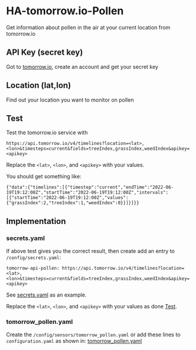 # HA-tomorrow.io-Pollen
Get information about pollen in the air at your current location from tomorrow.io

## API Key (secret key)
Got to [tomorrow.io](https://www.tomorrow.io/), create an account and get your secret key

## Location (lat,lon)
Find out your location you want to monitor on pollen

## Test
Test the tomorrow.io service with

```https://api.tomorrow.io/v4/timelines?location=<lat>,<lon>&timesteps=current&fields=treeIndex,grassIndex,weedIndex&apikey=<apikey>```

Replace the `<lat>`, `<lon>`, and `<apikey>` with your values. 

You should get something like:

```{"data":{"timelines":[{"timestep":"current","endTime":"2022-06-19T19:12:00Z","startTime":"2022-06-19T19:12:00Z","intervals":[{"startTime":"2022-06-19T19:12:00Z","values":{"grassIndex":2,"treeIndex":1,"weedIndex":0}}]}]}}```

## Implementation

### secrets.yaml
If above test gives you the correct result, then create add an entry to `/config/secrets.yaml`:

```tomorrow-api-pollen: https://api.tomorrow.io/v4/timelines?location=<lat>,<lon>&timesteps=current&fields=treeIndex,grassIndex,weedIndex&apikey=<apikey>```

See [secrets.yaml](secrets.yaml) as an example.

Replace the `<lat>`, `<lon>`, and `<apikey>` with your values as done [Test](#test).

### tomorrow_pollen.yaml
Create the `/config/sensors/tomorrow_pollen.yaml` or add these lines to `configuration.yaml` as shown in: [tomorrow_pollen.yaml](/sensors/tomorrow_pollen.yaml)

